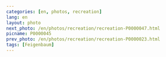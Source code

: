```yaml
---
categories: [en, photos, recreation]
lang: en
layout: photo
next_photo: /en/photos/recreation/recreation-P0000047.html
picname: P0000045
prev_photo: /en/photos/recreation/recreation-P0000023.html
tags: [Feigenbaum]
---
```

